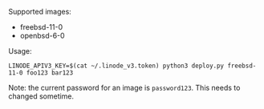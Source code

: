 Supported images:

* freebsd-11-0
* openbsd-6-0

Usage:

```
LINODE_APIV3_KEY=$(cat ~/.linode_v3.token) python3 deploy.py freebsd-11-0 foo123 bar123
```

Note: the current password for an image is `password123`. This needs to changed sometime.